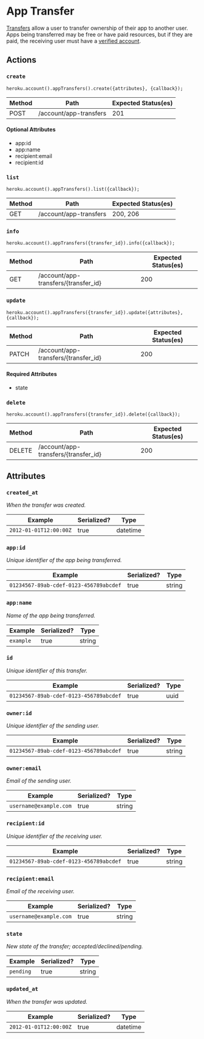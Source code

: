 # App Transfer

[Transfers](https://devcenter.heroku.com/articles/transferring-apps) allow a user to transfer ownership of their app to another user. Apps being transferred may be free or have paid resources, but if they are paid, the receiving user must have a [verified account](https://devcenter.heroku.com/articles/account-verification).

## Actions

### `create`

`heroku.account().appTransfers().create({attributes}, {callback});`

Method | Path | Expected Status(es)
--- | --- | ---
POST | /account/app-transfers | 201

#### Optional Attributes

- app:id
- app:name
- recipient:email
- recipient:id


### `list`

`heroku.account().appTransfers().list({callback});`

Method | Path | Expected Status(es)
--- | --- | ---
GET | /account/app-transfers | 200, 206

### `info`

`heroku.account().appTransfers({transfer_id}).info({callback});`

Method | Path | Expected Status(es)
--- | --- | ---
GET | /account/app-transfers/{transfer_id} | 200

### `update`

`heroku.account().appTransfers({transfer_id}).update({attributes}, {callback});`

Method | Path | Expected Status(es)
--- | --- | ---
PATCH | /account/app-transfers/{transfer_id} | 200


#### Required Attributes

- state

### `delete`

`heroku.account().appTransfers({transfer_id}).delete({callback});`

Method | Path | Expected Status(es)
--- | --- | ---
DELETE | /account/app-transfers/{transfer_id} | 200

## Attributes

### `created_at`

*When the transfer was created.*

Example | Serialized? | Type
--- | --- | ---
`2012-01-01T12:00:00Z` | true | datetime

### `app:id`

*Unique identifier of the app being transferred.*

Example | Serialized? | Type
--- | --- | ---
`01234567-89ab-cdef-0123-456789abcdef` | true | string

### `app:name`

*Name of the app being transferred.*

Example | Serialized? | Type
--- | --- | ---
`example` | true | string

### `id`

*Unique identifier of this transfer.*

Example | Serialized? | Type
--- | --- | ---
`01234567-89ab-cdef-0123-456789abcdef` | true | uuid

### `owner:id`

*Unique identifier of the sending user.*

Example | Serialized? | Type
--- | --- | ---
`01234567-89ab-cdef-0123-456789abcdef` | true | string

### `owner:email`

*Email of the sending user.*

Example | Serialized? | Type
--- | --- | ---
`username@example.com` | true | string

### `recipient:id`

*Unique identifier of the receiving user.*

Example | Serialized? | Type
--- | --- | ---
`01234567-89ab-cdef-0123-456789abcdef` | true | string

### `recipient:email`

*Email of the receiving user.*

Example | Serialized? | Type
--- | --- | ---
`username@example.com` | true | string

### `state`

*New state of the transfer; accepted/declined/pending.*

Example | Serialized? | Type
--- | --- | ---
`pending` | true | string

### `updated_at`

*When the transfer was updated.*

Example | Serialized? | Type
--- | --- | ---
`2012-01-01T12:00:00Z` | true | datetime

